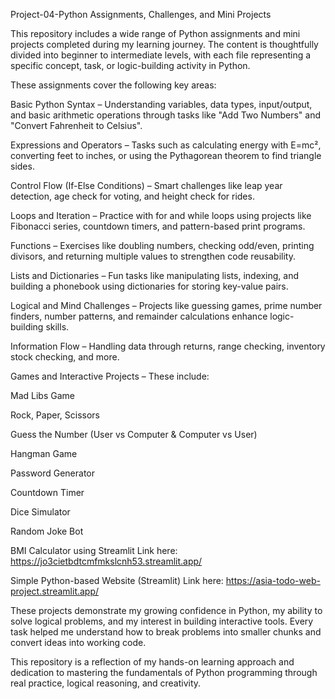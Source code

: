 Project-04-Python Assignments, Challenges, and Mini Projects

This repository includes a wide range of Python assignments and mini projects completed during my learning journey. The content is thoughtfully divided into beginner to intermediate levels, with each file representing a specific concept, task, or logic-building activity in Python.

These assignments cover the following key areas:

Basic Python Syntax – Understanding variables, data types, input/output, and basic arithmetic operations through tasks like "Add Two Numbers" and "Convert Fahrenheit to Celsius".

Expressions and Operators – Tasks such as calculating energy with E=mc², converting feet to inches, or using the Pythagorean theorem to find triangle sides.

Control Flow (If-Else Conditions) – Smart challenges like leap year detection, age check for voting, and height check for rides.

Loops and Iteration – Practice with for and while loops using projects like Fibonacci series, countdown timers, and pattern-based print programs.

Functions – Exercises like doubling numbers, checking odd/even, printing divisors, and returning multiple values to strengthen code reusability.

Lists and Dictionaries – Fun tasks like manipulating lists, indexing, and building a phonebook using dictionaries for storing key-value pairs.

Logical and Mind Challenges – Projects like guessing games, prime number finders, number patterns, and remainder calculations enhance logic-building skills.

Information Flow – Handling data through returns, range checking, inventory stock checking, and more.

Games and Interactive Projects – These include:

Mad Libs Game

Rock, Paper, Scissors

Guess the Number (User vs Computer & Computer vs User)

Hangman Game

Password Generator

Countdown Timer

Dice Simulator

Random Joke Bot

BMI Calculator using Streamlit
Link here: https://jo3cietbdtcmfmkslcnh53.streamlit.app/

Simple Python-based Website (Streamlit)
Link here: https://asia-todo-web-project.streamlit.app/

These projects demonstrate my growing confidence in Python, my ability to solve logical problems, and my interest in building interactive tools. Every task helped me understand how to break problems into smaller chunks and convert ideas into working code.

This repository is a reflection of my hands-on learning approach and dedication to mastering the fundamentals of Python programming through real practice, logical reasoning, and creativity.
